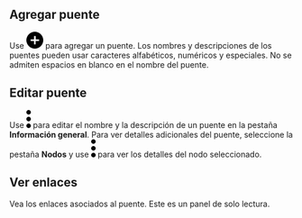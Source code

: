 Agregar puente
--------------

Use ![Plus icon to add item](Images/ebt1659745488877.svg) para agregar un puente. Los nombres y descripciones de los puentes pueden usar caracteres alfabéticos, numéricos y especiales. No se admiten espacios en blanco en el nombre del puente.

Editar puente
-------------

Use ![Kabob menu icon](Images/zsz1597101912145.svg) para editar el nombre y la descripción de un puente en la pestaña **Información general**. Para ver detalles adicionales del puente, seleccione la pestaña **Nodos** y use ![Kabob menu icon](Images/zsz1597101912145.svg) para ver los detalles del nodo seleccionado.

Ver enlaces
-----------

Vea los enlaces asociados al puente. Este es un panel de solo lectura.
